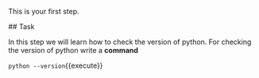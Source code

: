This is your first step.

## Task

In this step we will learn how to check the version of python.
For checking the version of python write a **command**

`python --version`{{execute}}
